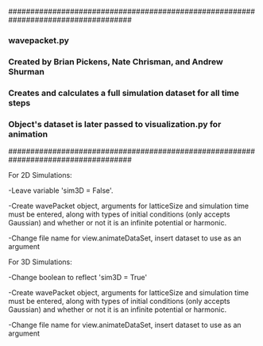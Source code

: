 ####################################################################################
### wavepacket.py
### Created by Brian Pickens, Nate Chrisman, and Andrew Shurman
###
### Creates and calculates a full simulation dataset for all time steps
### Object's dataset is later passed to visualization.py for animation
####################################################################################


For 2D Simulations:

-Leave variable 'sim3D = False'. 

-Create wavePacket object, arguments for latticeSize and simulation time must be entered, along with types of initial conditions (only accepts Gaussian) and whether or not it is an infinite potential or harmonic. 

-Change file name for view.animateDataSet, insert dataset to use as an argument



For 3D Simulations:

-Change boolean to reflect 'sim3D = True'

-Create wavePacket object, arguments for latticeSize and simulation time must be entered, along with types of initial conditions (only accepts Gaussian) and whether or not it is an infinite potential or harmonic. 

-Change file name for view.animateDataSet, insert dataset to use as an argument